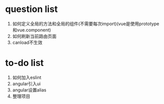 # question list
1. 如何定义全局的方法和全局的组件(不需要每次import)(vue是使用prototype和vue.component)
2. 如何刷新当前路由页面
3. canload不生效

# to-do list
1. 如何加入eslint
2. angular引入ui
3. angular设置alias
4. 整理项目